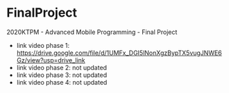 # FinalProject
2020KTPM - Advanced Mobile Programming - Final Project

- link video phase 1: https://drive.google.com/file/d/1UMFx_DGI5lNonXgzBypTX5vugJNWE6Gz/view?usp=drive_link
- link video phase 2: not updated
- link video phase 3: not updated
- link video phase 4: not updated
